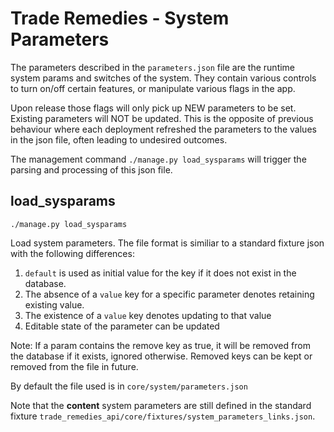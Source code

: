 # Trade Remedies - System Parameters

The parameters described in the `parameters.json` file are the runtime system params and 
switches of the system. They contain various controls to turn on/off certain features, 
or manipulate various flags in the app. 


Upon release those flags will only pick up NEW parameters to be set. Existing parameters 
will NOT be updated. This is the opposite of previous behaviour where each deployment refreshed the parameters to the values in the json file, often leading to undesired outcomes. 


The management command `./manage.py load_sysparams` will trigger the parsing and processing
of this json file. 



## load_sysparams 

`./manage.py load_sysparams`


Load system parameters. The file format is similiar to a standard fixture json with
the following differences:

1. `default` is used as initial value for the key if it does not exist in the database.
2. The absence of a `value` key for a specific parameter denotes retaining existing value.
3. The existence of a `value` key denotes updating to that value
4. Editable state of the parameter can be updated

Note: If a param contains the remove key as true, it will be removed from the
database if it exists, ignored otherwise. Removed keys can be kept or removed from the file in
future.

By default the file used is in `core/system/parameters.json`


Note that the **content** system parameters are still defined in the standard fixture 
`trade_remedies_api/core/fixtures/system_parameters_links.json`. 